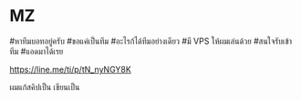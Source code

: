 # MZ
#หาทีมบอทอยู่ครับ
#ขอแค่เป็นทีม
#อะไรก้ได้ทีมอย่างเดียว
#มี VPS ให้ผมเล่นด้วย
#สนใจรับเข้าทีม
#แอดมาได้เรย

https://line.me/ti/p/tN_nyNGY8K

ผมแก้สคิปเป็น เขียนเป็น
